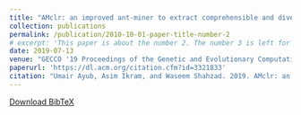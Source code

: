 ```yaml
---
title: "AMclr: an improved ant-miner to extract comprehensible and diverse classification rules"
collection: publications
permalink: /publication/2010-10-01-paper-title-number-2
# excerpt: 'This paper is about the number 2. The number 3 is left for future work.'
date: 2019-07-13
venue: "GECCO '19 Proceedings of the Genetic and Evolutionary Computation Conference"
paperurl: 'https://dl.acm.org/citation.cfm?id=3321833'
citation: "Umair Ayub, Asim Ikram, and Waseem Shahzad. 2019. AMclr: an improved ant-miner to extract comprehensible and diverse classification rules. In Proceedings of the Genetic and Evolutionary Computation Conference (GECCO '19), Manuel López-Ibáñez (Ed.). ACM, New York, NY, USA, 4-12. DOI: https://doi.org/10.1145/3321707.3321833"
---
```


[Download BibTeX](https://raw.githubusercontent.com/AsimIkram1/asimikram1.github.io/master/files/amclr.bib)

<!-- [Download paper here](https://dl.acm.org/citation.cfm?id=3321833) -->

<!-- Recommended citation: Umair Ayub, Asim Ikram, and Waseem Shahzad. 2019. AMclr: an improved ant-miner to extract comprehensible and diverse classification rules. In Proceedings of the Genetic and Evolutionary Computation Conference (GECCO '19), Manuel López-Ibáñez (Ed.). ACM, New York, NY, USA, 4-12. DOI: https://doi.org/10.1145/3321707.3321833  -->
